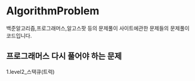 # AlgorithmProblem
백준알고리즘,프로그래머스,알고스팟 등의 문제풀이 사이트에관한 문제들의 문제풀이 코드입니다.

## 프로그래머스 다시 풀어야 하는 문제
1.level2_스택큐(트럭)
